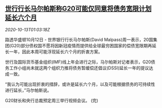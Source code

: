 <!--1602552199000-->
[世行行长马尔帕斯称G20可能仅同意将债务宽限计划延长六个月](https://cn.reuters.com/article/wb-malpass-covid-debt-1013-idCNKBS26Y01S)
------

<div><i>2020-10-13T01:03:18Z</i></div><p>路透华盛顿10月12日 - 世界银行行长马尔帕斯(David Malpass)周一表示，20国集团(G20)部分债权国不愿将因新冠疫情而提供给全球最穷困国家的偿债宽限期再延长一年，因此本周可能浮现延长六个月的折衷方案。</p><p>世行及国际货币基金组织(IMF)线上年会进行之际，马尔帕斯对记者表示，G20债务工作小组尚未就这两个组织力推将债务暂缓偿还倡议(DSSI)延长一年的提议达成一致。</p><p>“我认为可能出现折衷的措辞，或许是延长六个月，以及可能根据债务的可持续性进行延长，”马尔帕斯说。</p><p>G20财长和央行总裁预定周三举行视频会议。 (完)</p>
